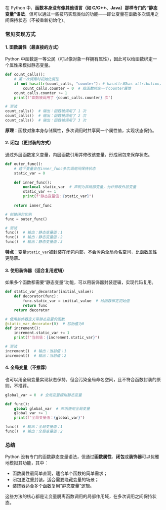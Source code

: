 在 Python 中，**函数本身没有像其他语言（如 C/C++、Java）那样专门的“静态变量”语法**，但可以通过一些技巧实现类似的功能——即让变量在函数多次调用之间保持状态（不被重新初始化）。


### 常见实现方式
#### 1. 函数属性（最直接的方式）
Python 中函数是一等公民（可以像对象一样拥有属性），因此可以给函数绑定一个属性来模拟静态变量。

```python
def count_calls():
    # 第一次调用时初始化属性
    if not hasattr(count_calls, "counter"): # hasattr即has attribution，检查对象是否有某属性
        count_calls.counter = 0  # 给函数绑定一个counter属性
    count_calls.counter += 1
    print(f"函数被调用了 {count_calls.counter} 次")

# 测试
count_calls()  # 输出：函数被调用了 1 次
count_calls()  # 输出：函数被调用了 2 次
count_calls()  # 输出：函数被调用了 3 次
```

**原理**：函数对象本身存储属性，多次调用时共享同一个属性值，实现状态保持。


#### 2. 闭包（更封装的方式）
通过外层函数定义变量，内层函数引用并修改该变量，形成闭包来保存状态。

```python
def outer_func():
    # 这个变量会在inner_func多次调用间保持状态
    static_var = 0
    
    def inner_func():
        nonlocal static_var  # 声明为非局部变量，允许修改外层变量
        static_var += 1
        print(f"静态变量值：{static_var}")
    
    return inner_func

# 创建闭包实例
func = outer_func()

# 测试
func()  # 输出：静态变量值：1
func()  # 输出：静态变量值：2
func()  # 输出：静态变量值：3
```

**特点**：变量`static_var`被封装在闭包内部，不会污染全局命名空间，比函数属性更隐蔽。


#### 3. 使用装饰器（适合复用逻辑）
如果多个函数都需要“静态变量”功能，可以用装饰器封装逻辑，实现代码复用。

```python
def static_var_decorator(initial_value):
    def decorator(func):
        func.static_var = initial_value  # 给函数绑定初始值
        return func
    return decorator

# 使用装饰器定义带静态变量的函数
@static_var_decorator(0)  # 初始值为0
def increment():
    increment.static_var += 1
    print(f"当前值：{increment.static_var}")

# 测试
increment()  # 输出：当前值：1
increment()  # 输出：当前值：2
```


#### 4. 全局变量（不推荐）
也可以用全局变量实现状态保持，但会污染全局命名空间，且不符合函数封装的原则，不推荐。

```python
global_var = 0  # 全局变量模拟静态变量

def func():
    global global_var  # 声明使用全局变量
    global_var += 1
    print(f"全局变量值：{global_var}")

func()  # 输出：全局变量值：1
func()  # 输出：全局变量值：2
```


### 总结
Python 没有专门的函数静态变量语法，但通过**函数属性**、**闭包**或**装饰器**可以优雅地模拟其功能，其中：
- 函数属性最简单直观，适合单个函数的简单需求；
- 闭包更注重封装，适合需要隐藏变量的场景；
- 装饰器适合多个函数复用“静态变量”逻辑。

这些方法的核心都是让变量脱离函数调用的局部作用域，在多次调用之间保持状态。
